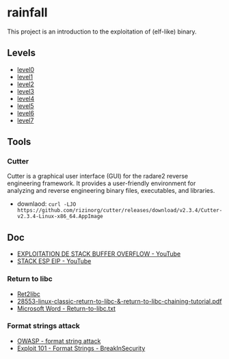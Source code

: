 # rainfall
This project is an introduction to the exploitation of (elf-like) binary.

## Levels
- [level0](./level0/walkthrough.md)
- [level1](./level1/walkthrough.md)
- [level2](./level2/walkthrough.md)
- [level3](./level3/walkthrough.md)
- [level4](./level4/walkthrough.md)
- [level5](./level5/walkthrough.md)
- [level6](./level6/walkthrough.md)
- [level7](./level7/walkthrough.md)

## Tools
### Cutter
Cutter is a graphical user interface (GUI) for the radare2 reverse engineering framework. It provides a user-friendly environment for analyzing and reverse engineering binary files, executables, and libraries.
- downlaod: `curl -LJO https://github.com/rizinorg/cutter/releases/download/v2.3.4/Cutter-v2.3.4-Linux-x86_64.AppImage`


## Doc
- [EXPLOITATION DE STACK BUFFER OVERFLOW - YouTube](https://www.youtube.com/watch?v=Uk-xv8uxiJo)
- [STACK ESP EIP - YouTube](https://www.youtube.com/watch?v=RU5vUIl1vRs)

### Return to libc
- [Ret2libc](https://www.ired.team/offensive-security/code-injection-process-injection/binary-exploitation/return-to-libc-ret2libc)
- [28553-linux-classic-return-to-libc-&-return-to-libc-chaining-tutorial.pdf](https://www.exploit-db.com/docs/english/28553-linux-classic-return-to-libc-&-return-to-libc-chaining-tutorial.pdf)
- [Microsoft Word - Return-to-libc.txt](https://css.csail.mit.edu/6.858/2019/readings/return-to-libc.pdf)

### Format strings attack
- [OWASP - format string attack](https://owasp.org/www-community/attacks/Format_string_attack)
- [Exploit 101 - Format Strings - BreakInSecurity](https://axcheron.github.io/exploit-101-format-strings/)